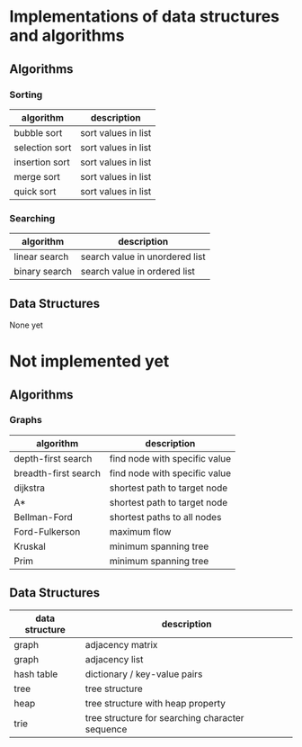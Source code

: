 # Implementations of data structures and algorithms

## Algorithms

### Sorting

| algorithm      | description         |
|----------------|---------------------|
| bubble sort    | sort values in list |
| selection sort | sort values in list |
| insertion sort | sort values in list |
| merge sort     | sort values in list |
| quick sort     | sort values in list |

### Searching

| algorithm     | description                    |
|---------------|--------------------------------|
| linear search | search value in unordered list |
| binary search | search value in ordered list   |


## Data Structures

None yet


# Not implemented yet

## Algorithms


### Graphs

| algorithm            | description                   |
|----------------------|-------------------------------|
| depth-first search   | find node with specific value |
| breadth-first search | find node with specific value |
| dijkstra             | shortest path to target node  |
| A*                   | shortest path to target node  |
| Bellman-Ford         | shortest paths to all nodes   |
| Ford-Fulkerson       | maximum flow                  |
| Kruskal              | minimum spanning tree         |
| Prim                 | minimum spanning tree         |


## Data Structures

| data structure | description                                     |
|----------------|-------------------------------------------------|
| graph          | adjacency matrix                                |
| graph          | adjacency list                                  |
| hash table     | dictionary / key-value pairs                    |
| tree           | tree structure                                  |
| heap           | tree structure with heap property               |
| trie           | tree structure for searching character sequence |
